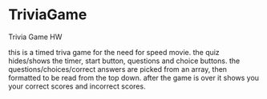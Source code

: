 # TriviaGame
Trivia Game HW

this is a timed triva game for the need for speed movie.
the quiz hides/shows the timer, start button, questions and choice buttons.
the questions/choices/correct answers are picked from an array, then formatted to be
read from the top down.
after the game is over it shows you your correct scores and incorrect scores.